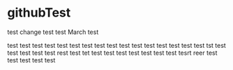 # githubTest
test change
test
test
March test

test
test
test
test 
test
test
test
test 
test
test
test
test
test
test
test
test
tst
test
test
test
test
test
rest
test
tet
test
test
test
test
test
test
test
tesrt
reer
test
test
test
test
test
